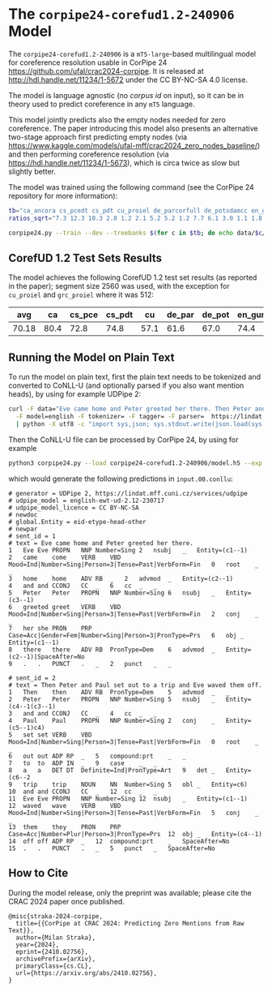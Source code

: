# The `corpipe24-corefud1.2-240906` Model

The `corpipe24-corefud1.2-240906` is a `mT5-large`-based multilingual model for
coreference resolution usable in CorPipe 24 <https://github.com/ufal/crac2024-corpipe>.
It is released at http://hdl.handle.net/11234/1-5672 under the CC BY-NC-SA 4.0
license.

The model is language agnostic (no _corpus id_ on input), so it can be in theory
used to predict coreference in any `mT5` language.

This model jointly predicts also the empty nodes needed for zero coreference.
The paper introducing this model also presents an alternative two-stage approach
first predicting empty nodes (via
https://www.kaggle.com/models/ufal-mff/crac2024_zero_nodes_baseline/) and then
performing coreference resolution (via https://hdl.handle.net/11234/1-5673),
which is circa twice as slow but slightly better.

The model was trained using the following command (see the CorPipe 24 repository
for more information):
```sh
tb="ca_ancora cs_pcedt cs_pdt cu_proiel de_parcorfull de_potsdamcc en_gum en_litbank en_parcorfull es_ancora fr_democrat grc_proiel hbo_ptnk hu_korkor hu_szegedkoref lt_lcc no_bokmaalnarc no_nynorsknarc pl_pcc ru_rucor tr_itcc"
ratios_sqrt="7.3 12.3 10.3 2.8 1.2 2.1 5.2 5.2 1.2 7.7 6.1 3.0 1.1 1.8 4.0 2.2 5.7 5.3 8.4 4.5 2.7"

corpipe24.py --train --dev --treebanks $(for c in $tb; do echo data/$c/$c-corefud-train.conllu; done) --resample 10000 $ratios_sqrt --epochs=15 --batch_size=8 --adafactor --learning_rate=6e-4 --learning_rate_decay --encoder=google/mt5-large --segment=512 --right=50 --label_smoothing=0.2 --exp=corpipe24-corefud1.2
```

## CorefUD 1.2 Test Sets Results

The model achieves the following CorefUD 1.2 test set results (as reported in
the paper); segment size 2560 was used, with the exception for `cu_proiel` and
`grc_proiel` where it was 512:

| avg   | ca   | cs_pce | cs_pdt | cu   | de_par | de_pot | en_gum | en_lit | en_par | es   | fr   | grc  | hbo  | hu_kor | hu_sze | lt   | no_bok | no_nyn | pl   | ru   | tr   |
|-------|------|--------|--------|------|--------|--------|--------|--------|--------|------|------|------|------|--------|--------|------|--------|--------|------|------|------|
| 70.18 | 80.4 | 72.8   | 74.8   | 57.1 | 61.6   | 67.0   | 74.4   | 78.1   | 58.6   | 79.8 | 67.9 | 66.0 | 67.2 | 60.1   | 67.3   | 75.2 | 78.9   | 76.6   | 75.2 | 81.2 | 53.4 |


## Running the Model on Plain Text

To run the model on plain text, first the plain text needs to be tokenized and
converted to CoNLL-U (and optionally parsed if you also want mention heads),
by using for example UDPipe 2:

```sh
curl -F data="Eve came home and Peter greeted her there. Then Peter and Paul set out to a trip and Eve waved them off." \
  -F model=english -F tokenizer= -F tagger= -F parser=  https://lindat.mff.cuni.cz/services/udpipe/api/process \
  | python -X utf8 -c "import sys,json; sys.stdout.write(json.load(sys.stdin)['result'])" >input.conllu
```

Then the CoNLL-U file can be processed by CorPipe 24, by using for example
```sh
python3 corpipe24.py --load corpipe24-corefud1.2-240906/model.h5 --exp . --epoch 0 --test input.conllu
```
which would generate the following predictions in `input.00.conllu`:
```
# generator = UDPipe 2, https://lindat.mff.cuni.cz/services/udpipe
# udpipe_model = english-ewt-ud-2.12-230717
# udpipe_model_licence = CC BY-NC-SA
# newdoc
# global.Entity = eid-etype-head-other
# newpar
# sent_id = 1
# text = Eve came home and Peter greeted her there.
1	Eve	Eve	PROPN	NNP	Number=Sing	2	nsubj	_	Entity=(c1--1)
2	came	come	VERB	VBD	Mood=Ind|Number=Sing|Person=3|Tense=Past|VerbForm=Fin	0	root	_	_
3	home	home	ADV	RB	_	2	advmod	_	Entity=(c2--1)
4	and	and	CCONJ	CC	_	6	cc	_	_
5	Peter	Peter	PROPN	NNP	Number=Sing	6	nsubj	_	Entity=(c3--1)
6	greeted	greet	VERB	VBD	Mood=Ind|Number=Sing|Person=3|Tense=Past|VerbForm=Fin	2	conj	_	_
7	her	she	PRON	PRP	Case=Acc|Gender=Fem|Number=Sing|Person=3|PronType=Prs	6	obj	_	Entity=(c1--1)
8	there	there	ADV	RB	PronType=Dem	6	advmod	_	Entity=(c2--1)|SpaceAfter=No
9	.	.	PUNCT	.	_	2	punct	_	_

# sent_id = 2
# text = Then Peter and Paul set out to a trip and Eve waved them off.
1	Then	then	ADV	RB	PronType=Dem	5	advmod	_	_
2	Peter	Peter	PROPN	NNP	Number=Sing	5	nsubj	_	Entity=(c4--1(c3--1)
3	and	and	CCONJ	CC	_	4	cc	_	_
4	Paul	Paul	PROPN	NNP	Number=Sing	2	conj	_	Entity=(c5--1)c4)
5	set	set	VERB	VBD	Mood=Ind|Number=Sing|Person=3|Tense=Past|VerbForm=Fin	0	root	_	_
6	out	out	ADP	RP	_	5	compound:prt	_	_
7	to	to	ADP	IN	_	9	case	_	_
8	a	a	DET	DT	Definite=Ind|PronType=Art	9	det	_	Entity=(c6--2
9	trip	trip	NOUN	NN	Number=Sing	5	obl	_	Entity=c6)
10	and	and	CCONJ	CC	_	12	cc	_	_
11	Eve	Eve	PROPN	NNP	Number=Sing	12	nsubj	_	Entity=(c1--1)
12	waved	wave	VERB	VBD	Mood=Ind|Number=Sing|Person=3|Tense=Past|VerbForm=Fin	5	conj	_	_
13	them	they	PRON	PRP	Case=Acc|Number=Plur|Person=3|PronType=Prs	12	obj	_	Entity=(c4--1)
14	off	off	ADP	RP	_	12	compound:prt	_	SpaceAfter=No
15	.	.	PUNCT	.	_	5	punct	_	SpaceAfter=No

```

## How to Cite

During the model release, only the preprint was available; please cite the
CRAC 2024 paper once published.

```
@misc{straka-2024-corpipe,
  title={{CorPipe at CRAC 2024: Predicting Zero Mentions from Raw Text}},
  author={Milan Straka},
  year={2024},
  eprint={2410.02756},
  archivePrefix={arXiv},
  primaryClass={cs.CL},
  url={https://arxiv.org/abs/2410.02756},
}
```
